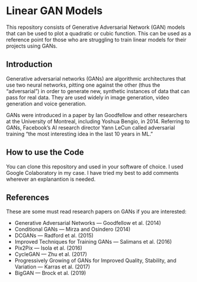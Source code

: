# Linear GAN Models

This repository consists of Generative Adversarial Network (GAN) models that can be used to plot a quadratic or cubic function. This can be used as a reference point for those who are struggling to train linear models for their projects using GANs. 

## Introduction

Generative adversarial networks (GANs) are algorithmic architectures that use two neural networks, pitting one against the other (thus the “adversarial”) in order to generate new, synthetic instances of data that can pass for real data. They are used widely in image generation, video generation and voice generation.

GANs were introduced in a paper by Ian Goodfellow and other researchers at the University of Montreal, including Yoshua Bengio, in 2014. Referring to GANs, Facebook’s AI research director Yann LeCun called adversarial training “the most interesting idea in the last 10 years in ML.”

## How to use the Code

You can clone this repository and used in your software of choice. I used Google Colaboratory in my case. I have tried my best to add comments wherever an explanantion is needed.

## References

These are some must read research papers on GANs if you are interested:
- Generative Adversarial Networks — Goodfellow et al. (2014)
- Conditional GANs — Mirza and Osindero (2014)
- DCGANs — Radford et al. (2015)
- Improved Techniques for Training GANs — Salimans et al. (2016)
- Pix2Pix — Isola et al. (2016)
- CycleGAN — Zhu et al. (2017)
- Progressively Growing of GANs for Improved Quality, Stability, and Variation — Karras et al. (2017)
- BigGAN — Brock et al. (2019)
